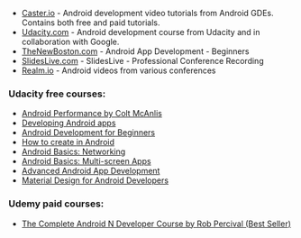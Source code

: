 - [Caster.io](https://caster.io/) - Android development video tutorials from Android GDEs. Contains both free and paid tutorials.
- [Udacity.com](https://www.udacity.com/courses/android) - Android development course from Udacity and in collaboration with Google.
- [TheNewBoston.com](https://thenewboston.com/videos.php?cat=278) - Android App Development - Beginners
- [SlidesLive.com](https://slideslive.com/t/android) - SlidesLive - Professional Conference Recording
- [Realm.io](https://news.realm.io/news/tags/android/) - Android videos from various conferences


### Udacity free courses:

- [Android Performance by Colt McAnlis](https://classroom.udacity.com/courses/ud825/)
- [Developing Android apps](https://classroom.udacity.com/courses/ud853)
- [Android Development for Beginners](https://www.udacity.com/course/android-development-for-beginners--ud837)
- [How to create <anything> in Android](https://www.udacity.com/course/how-to-create-anything-in-android--ud802)
- [Android Basics: Networking](https://www.udacity.com/course/android-basics-networking--ud843)
- [Android Basics: Multi-screen Apps](https://www.udacity.com/course/android-basics-multi-screen-apps--ud839)
- [Advanced Android App Development](https://www.udacity.com/course/advanced-android-app-development--ud855)
- [Material Design for Android Developers](https://www.udacity.com/course/material-design-for-android-developers--ud862)
  
### Udemy paid courses:
  
  - [The Complete Android N Developer Course by Rob Percival (Best Seller)](https://www.udemy.com/complete-android-n-developer-course/)
